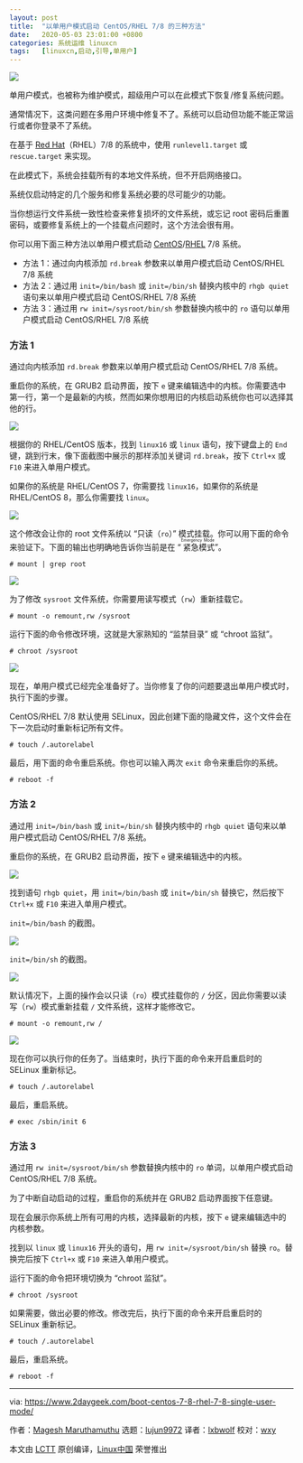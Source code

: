 ```yaml
---
layout: post
title:	"以单用户模式启动 CentOS/RHEL 7/8 的三种方法"
date:	2020-05-03 23:01:00 +0800 
categories:	系统运维 linuxcn 
tags:	[linuxcn,启动,引导,单用户]
---
```



![](/Asserts/Images//attachment/album/202005/03/230109uw1f9zvv9upbhwv8.jpg)


单用户模式，也被称为维护模式，超级用户可以在此模式下恢复/修复系统问题。


通常情况下，这类问题在多用户环境中修复不了。系统可以启动但功能不能正常运行或者你登录不了系统。


在基于 [Red Hat](https://www.2daygeek.com/category/red-hat/)（RHEL）7/8 的系统中，使用 `runlevel1.target` 或 `rescue.target` 来实现。


在此模式下，系统会挂载所有的本地文件系统，但不开启网络接口。


系统仅启动特定的几个服务和修复系统必要的尽可能少的功能。


当你想运行文件系统一致性检查来修复损坏的文件系统，或忘记 root 密码后重置密码，或要修复系统上的一个挂载点问题时，这个方法会很有用。


你可以用下面三种方法以单用户模式启动 [CentOS](https://www.2daygeek.com/category/centos/)/[RHEL](https://www.2daygeek.com/category/rhel/) 7/8 系统。


* 方法 1：通过向内核添加 `rd.break` 参数来以单用户模式启动 CentOS/RHEL 7/8 系统
* 方法 2：通过用 `init=/bin/bash` 或 `init=/bin/sh` 替换内核中的 `rhgb quiet` 语句来以单用户模式启动 CentOS/RHEL 7/8 系统
* 方法 3：通过用 `rw init=/sysroot/bin/sh` 参数替换内核中的 `ro` 语句以单用户模式启动 CentOS/RHEL 7/8 系统


### 方法 1


通过向内核添加 `rd.break` 参数来以单用户模式启动 CentOS/RHEL 7/8 系统。


重启你的系统，在 GRUB2 启动界面，按下 `e` 键来编辑选中的内核。你需要选中第一行，第一个是最新的内核，然而如果你想用旧的内核启动系统你也可以选择其他的行。


![](/Asserts/Images//attachment/album/202005/03/230638ivavlhhetah9oaaz.png)


根据你的 RHEL/CentOS 版本，找到 `linux16` 或 `linux` 语句，按下键盘上的 `End` 键，跳到行末，像下面截图中展示的那样添加关键词 `rd.break`，按下 `Ctrl+x` 或 `F10` 来进入单用户模式。


如果你的系统是 RHEL/CentOS 7，你需要找 `linux16`，如果你的系统是 RHEL/CentOS 8，那么你需要找 `linux`。


![](/Asserts/Images//attachment/album/202005/03/230657vp7ai7naoxpe79ax.png)


这个修改会让你的 root 文件系统以 “只读（`ro`）” 模式挂载。你可以用下面的命令来验证下。下面的输出也明确地告诉你当前是在 “<ruby> 紧急模式 <rt>  Emergency Mode </rt></ruby>”。



```
# mount | grep root
```

![](/Asserts/Images//attachment/album/202005/03/230714ofp2cc2p4w43ptc8.png)


为了修改 `sysroot` 文件系统，你需要用读写模式（`rw`）重新挂载它。



```
# mount -o remount,rw /sysroot
```

运行下面的命令修改环境，这就是大家熟知的 “监禁目录” 或 “chroot 监狱”。



```
# chroot /sysroot
```

![](/Asserts/Images//attachment/album/202005/03/230731ddze7uhp7wu7pztz.png)


现在，单用户模式已经完全准备好了。当你修复了你的问题要退出单用户模式时，执行下面的步骤。


CentOS/RHEL 7/8 默认使用 SELinux，因此创建下面的隐藏文件，这个文件会在下一次启动时重新标记所有文件。



```
# touch /.autorelabel
```

最后，用下面的命令重启系统。你也可以输入两次 `exit` 命令来重启你的系统。



```
# reboot -f
```

### 方法 2


通过用 `init=/bin/bash` 或 `init=/bin/sh` 替换内核中的 `rhgb quiet` 语句来以单用户模式启动 CentOS/RHEL 7/8 系统。


重启你的系统，在 GRUB2 启动界面，按下 `e` 键来编辑选中的内核。


![](/Asserts/Images//attachment/album/202005/03/230749m6qeqi7e2utk9qte.png)


找到语句 `rhgb quiet`，用 `init=/bin/bash` 或 `init=/bin/sh` 替换它，然后按下 `Ctrl+x` 或 `F10` 来进入单用户模式。


`init=/bin/bash` 的截图。


![](/Asserts/Images//attachment/album/202005/03/230807e24n22k41j1zesj8.png)


`init=/bin/sh` 的截图。


![](/Asserts/Images//attachment/album/202005/03/230825eup47566sxyl2y4v.png)


默认情况下，上面的操作会以只读（`ro`）模式挂载你的 `/` 分区，因此你需要以读写（`rw`）模式重新挂载 `/` 文件系统，这样才能修改它。



```
# mount -o remount,rw /
```

![](/Asserts/Images//attachment/album/202005/03/230841wrqi4urzwqq9wcq9.png)


现在你可以执行你的任务了。当结束时，执行下面的命令来开启重启时的 SELinux 重新标记。



```
# touch /.autorelabel
```

最后，重启系统。



```
# exec /sbin/init 6
```

### 方法 3


通过用 `rw init=/sysroot/bin/sh` 参数替换内核中的 `ro` 单词，以单用户模式启动 CentOS/RHEL 7/8 系统。


为了中断自动启动的过程，重启你的系统并在 GRUB2 启动界面按下任意键。


现在会展示你系统上所有可用的内核，选择最新的内核，按下 `e` 键来编辑选中的内核参数。


找到以 `linux` 或 `linux16` 开头的语句，用 `rw init=/sysroot/bin/sh` 替换 `ro`。替换完后按下 `Ctrl+x` 或 `F10` 来进入单用户模式。


运行下面的命令把环境切换为 “chroot 监狱”。



```
# chroot /sysroot
```

如果需要，做出必要的修改。修改完后，执行下面的命令来开启重启时的 SELinux 重新标记。



```
# touch /.autorelabel
```

最后，重启系统。



```
# reboot -f
```



---


via: <https://www.2daygeek.com/boot-centos-7-8-rhel-7-8-single-user-mode/>


作者：[Magesh Maruthamuthu](https://www.2daygeek.com/author/magesh/) 选题：[lujun9972](https://github.com/lujun9972) 译者：[lxbwolf](https://github.com/lxbwolf) 校对：[wxy](https://github.com/wxy)


本文由 [LCTT](https://github.com/LCTT/TranslateProject) 原创编译，[Linux中国](https://linux.cn/) 荣誉推出
